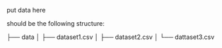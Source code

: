 put data here

should be the following structure:


├── data
│   ├── dataset1.csv
│   ├── dataset2.csv
│   └── dattaset3.csv
